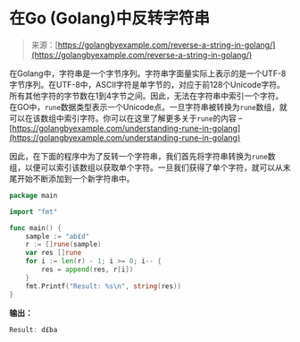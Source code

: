 <!--yml

category: 未分类

date: 2024-10-13 06:13:32

-->

# 在Go (Golang)中反转字符串

> 来源：[https://golangbyexample.com/reverse-a-string-in-golang/](https://golangbyexample.com/reverse-a-string-in-golang/)

在Golang中，字符串是一个字节序列。字符串字面量实际上表示的是一个UTF-8字节序列。在UTF-8中，ASCII字符是单字节的，对应于前128个Unicode字符。所有其他字符的字节数在1到4字节之间。因此，无法在字符串中索引一个字符。在GO中，`rune`数据类型表示一个Unicode点。一旦字符串被转换为`rune`数组，就可以在该数组中索引字符。你可以在这里了解更多关于`rune`的内容 – [https://golangbyexample.com/understanding-rune-in-golang](https://golangbyexample.com/understanding-rune-in-golang)

因此，在下面的程序中为了反转一个字符串，我们首先将字符串转换为`rune`数组，以便可以索引该数组以获取单个字符。一旦我们获得了单个字符，就可以从末尾开始不断添加到一个新字符串中。

```go
package main

import "fmt"

func main() {
    sample := "ab£d"
    r := []rune(sample)
    var res []rune
    for i := len(r) - 1; i >= 0; i-- {
        res = append(res, r[i])
    }
    fmt.Printf("Result: %s\n", string(res))
}
```

**输出：**

```go
Result: d£ba
```
